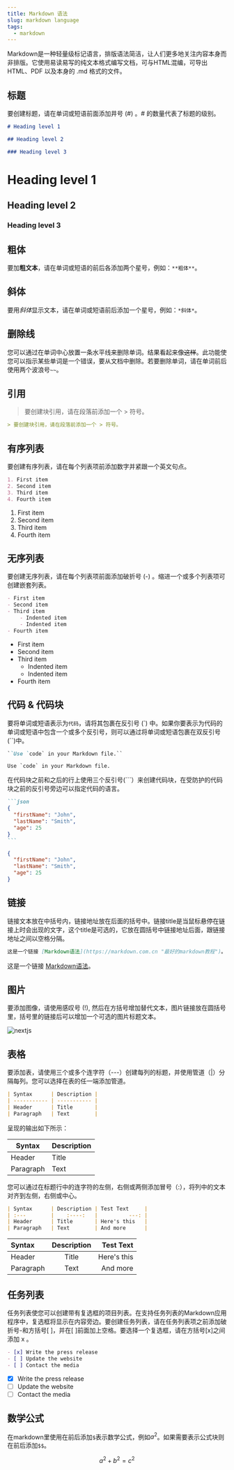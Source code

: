 ```yaml
---
title: Markdown 语法
slug: markdown language
tags:
  - markdown
---
```

Markdown是一种轻量级标记语言，排版语法简洁，让人们更多地关注内容本身而非排版。它使用易读易写的纯文本格式编写文档，可与HTML混编，可导出 HTML、PDF 以及本身的 .md 格式的文件。

## 标题

要创建标题，请在单词或短语前面添加井号 (#) 。# 的数量代表了标题的级别。

```markdown
# Heading level 1

## Heading level 2 

### Heading level 3
``` 

# Heading level 1

## Heading level 2 

### Heading level 3

## 粗体

要加**粗文本**，请在单词或短语的前后各添加两个星号，例如：`**粗体**`。

## 斜体

要用*斜体*显示文本，请在单词或短语前后添加一个星号，例如：`*斜体*`。

## 删除线

您可以通过在单词中心放置一条水平线来删除单词。结果看起来像~~这样~~。此功能使您可以指示某些单词是一个错误，要从文档中删除。若要删除单词，请在单词前后使用两个波浪号`~~`。

## 引用

> 要创建块引用，请在段落前添加一个 > 符号。

```markdown
> 要创建块引用，请在段落前添加一个 > 符号。
```

## 有序列表

要创建有序列表，请在每个列表项前添加数字并紧跟一个英文句点。

```markdown
1. First item
2. Second item
3. Third item
4. Fourth item
```

1. First item
2. Second item
3. Third item
4. Fourth item

## 无序列表

要创建无序列表，请在每个列表项前面添加破折号 (-) 。缩进一个或多个列表项可创建嵌套列表。

```markdown
- First item
- Second item
- Third item
    - Indented item
    - Indented item
- Fourth item
```

- First item
- Second item
- Third item
  - Indented item
  - Indented item
- Fourth item

## 代码 & 代码块

要将单词或短语表示为`代码`，请将其包裹在反引号 (`) 中。如果你要表示为代码的单词或短语中包含一个或多个反引号，则可以通过将单词或短语包裹在双反引号(``)中。

```markdown
``Use `code` in your Markdown file.``
```

``Use `code` in your Markdown file.``

在代码块之前和之后的行上使用三个反引号(```）来创建代码块，在受防护的代码块之前的反引号旁边可以指定代码的语言。

````markdown
```json
{
  "firstName": "John",
  "lastName": "Smith",
  "age": 25
}
```
````

```json
{
  "firstName": "John",
  "lastName": "Smith",
  "age": 25
}
```

## 链接

链接文本放在中括号内，链接地址放在后面的括号中。链接title是当鼠标悬停在链接上时会出现的文字，这个title是可选的，它放在圆括号中链接地址后面，跟链接地址之间以空格分隔。

```markdown
这是一个链接 [Markdown语法](https://markdown.com.cn "最好的markdown教程")。
```

这是一个链接 [Markdown语法](https://markdown.com.cn "最好的markdown教程")。

## 图片

要添加图像，请使用感叹号 (!), 然后在方括号增加替代文本，图片链接放在圆括号里，括号里的链接后可以增加一个可选的图片标题文本。

![nextjs](/media/next.svg "nextjs")

## 表格

要添加表，请使用三个或多个连字符（---）创建每列的标题，并使用管道（|）分隔每列。您可以选择在表的任一端添加管道。

```markdown
| Syntax      | Description |
| ----------- | ----------- |
| Header      | Title       |
| Paragraph   | Text        |
```

呈现的输出如下所示：

| Syntax      | Description |
| ----------- | ----------- |
| Header      | Title       |
| Paragraph   | Text        |

您可以通过在标题行中的连字符的左侧，右侧或两侧添加冒号（:），将列中的文本对齐到左侧，右侧或中心。

```markdown
| Syntax      | Description | Test Text     |
| :---        |    :----:   |          ---: |
| Header      | Title       | Here's this   |
| Paragraph   | Text        | And more      |
```

| Syntax      | Description | Test Text     |
| :---        |    :----:   |          ---: |
| Header      | Title       | Here's this   |
| Paragraph   | Text        | And more      |

## 任务列表

任务列表使您可以创建带有复选框的项目列表。在支持任务列表的Markdown应用程序中，复选框将显示在内容旁边。要创建任务列表，请在任务列表项之前添加破折号-和方括号[ ]，并在[ ]前面加上空格。要选择一个复选框，请在方括号[x]之间添加 x 。

```markdown
- [x] Write the press release
- [ ] Update the website
- [ ] Contact the media
```

- [x] Write the press release
- [ ] Update the website
- [ ] Contact the media

## 数学公式

在markdown里使用在前后添加`$`表示数学公式，例如$a^2$。如果需要表示公式块则在前后添加`$$`。

$$ a^2 + b^2 = c^2 $$
